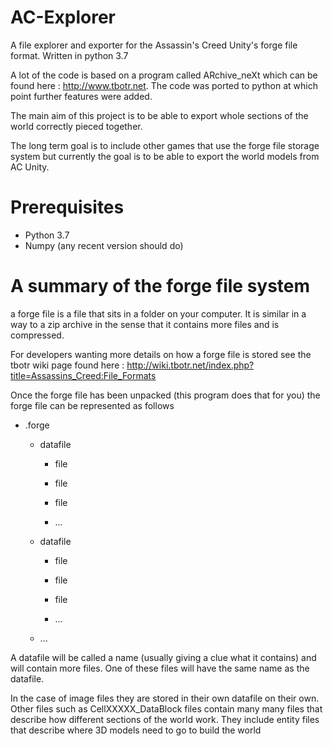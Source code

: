 # AC-Explorer
A file explorer and exporter for the Assassin's Creed Unity's forge file format. Written in python 3.7

A lot of the code is based on a program called ARchive_neXt which can be found here : http://www.tbotr.net.
The code was ported to python at which point further features were added.

The main aim of this project is to be able to export whole sections of the world correctly pieced together.

The long term goal is to include other games that use the forge file storage system but currently the goal is to be able to export the world models from AC Unity.

# Prerequisites
- Python 3.7
- Numpy (any recent version should do)

# A summary of the forge file system
a forge file is a file that sits in a folder on your computer. It is similar in a way to a zip archive in the sense that it contains more files and is compressed.

For developers wanting more details on how a forge file is stored see the tbotr wiki page found here : http://wiki.tbotr.net/index.php?title=Assassins_Creed:File_Formats

Once the forge file has been unpacked (this program does that for you) the forge file can be represented as follows

- <forgeFileName>.forge

  - datafile
  
    - file
    
    - file
    
    - file
    
    - ...
    
  - datafile
  
    - file
    
    - file
    
    - file
    
    - ...
    
  - ...
  
A datafile will be called a name (usually giving a clue what it contains) and will contain more files. One of these files will have the same name as the datafile.

In the case of image files they are stored in their own datafile on their own. Other files such as CellXXXXX_DataBlock files contain many many files that describe how different sections of the world work. They include entity files that describe where 3D models need to go to build the world
